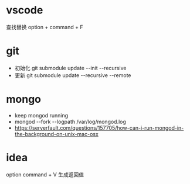 # vscode
查找替换 option + command + F

# git
- 初始化  git submodule update --init --recursive
- 更新    git submodule update --recursive --remote

# mongo
- keep mongod running
- mongod --fork --logpath /var/log/mongod.log
- https://serverfault.com/questions/157705/how-can-i-run-mongod-in-the-background-on-unix-mac-osx

# idea
option command + V  生成返回值
